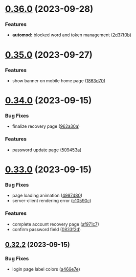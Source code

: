 # [0.36.0](https://github.com/onesoft-sudo/sudobot-dashboard/compare/v0.35.0...v0.36.0) (2023-09-28)


### Features

* **automod:** blocked word and token management ([2d37f0b](https://github.com/onesoft-sudo/sudobot-dashboard/commit/2d37f0b4200e7162ac7814805fac11649b66416d))



# [0.35.0](https://github.com/onesoft-sudo/sudobot-dashboard/compare/v0.34.0...v0.35.0) (2023-09-27)


### Features

* show banner on mobile home page ([1863d70](https://github.com/onesoft-sudo/sudobot-dashboard/commit/1863d7093b8a04d0dfb49d9d5b7a303bbfa2a4d1))



# [0.34.0](https://github.com/onesoft-sudo/sudobot-dashboard/compare/v0.33.0...v0.34.0) (2023-09-15)


### Bug Fixes

* finalize recovery page ([962a30a](https://github.com/onesoft-sudo/sudobot-dashboard/commit/962a30a7f18dc5906a65abbfcb7c682fd933c45d))


### Features

* password update page ([509453a](https://github.com/onesoft-sudo/sudobot-dashboard/commit/509453ac7742c6e58ea896abb78f5de3a0e6d00c))



# [0.33.0](https://github.com/onesoft-sudo/sudobot-dashboard/compare/v0.32.2...v0.33.0) (2023-09-15)


### Bug Fixes

* page loading animation ([4987480](https://github.com/onesoft-sudo/sudobot-dashboard/commit/49874806a87e199cd11bfaeea789b7ed915da943))
* server-client rendering error ([c10590c](https://github.com/onesoft-sudo/sudobot-dashboard/commit/c10590c4ad70a3e29182065ef48144af3571bbf5))


### Features

* complete account recovery page ([af971c7](https://github.com/onesoft-sudo/sudobot-dashboard/commit/af971c711bd0cfbe7f2a144f07dfb21444ef860e))
* confirm password field ([0833f2d](https://github.com/onesoft-sudo/sudobot-dashboard/commit/0833f2d21ca461bc42fb8f85c6ee8ac36f6926b1))



## [0.32.2](https://github.com/onesoft-sudo/sudobot-dashboard/compare/v0.32.1...v0.32.2) (2023-09-15)


### Bug Fixes

* login page label colors ([a466e7e](https://github.com/onesoft-sudo/sudobot-dashboard/commit/a466e7e8da92781682e1df1c3a2d9a4e49d80f76))




